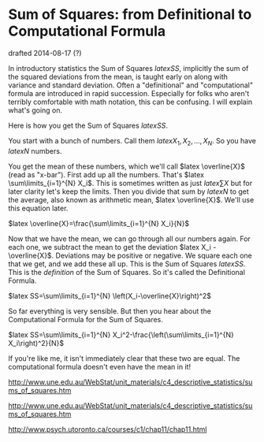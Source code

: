 # Sum of Squares: from Definitional to Computational Formula

drafted 2014-08-17 (?)

In introductory statistics the Sum of Squares $latex SS$, implicitly the sum of the squared deviations from the mean, is taught early on along with variance and standard deviation. Often a "definitional" and "computational" formula are introduced in rapid succession. Especially for folks who aren't terribly comfortable with math notation, this can be confusing. I will explain what's going on.

Here is how you get the Sum of Squares $latex SS$.

You start with a bunch of numbers. Call them $latex X_1, X_2, ..., X_N$. So you have $latex N$ numbers.

You get the mean of these numbers, which we'll call $latex \overline{X}$ (read as "x-bar"). First add up all the numbers. That's $latex \sum\limits_{i=1}^{N} X_i$. This is sometimes written as just $latex \sum X$ but for later clarity let's keep the limits. Then you divide that sum by $latex N$ to get the average, also known as arithmetic mean, $latex \overline{X}$. We'll use this equation later.

$latex \overline{X}=\frac{\sum\limits_{i=1}^{N} X_i}{N}$

Now that we have the mean, we can go through all our numbers again. For each one, we subtract the mean to get the deviation $latex X_i - \overline{X}$. Deviations may be positive or negative. We square each one that we get, and we add these all up. This is the Sum of Squares $latex SS$. This is the <em>definition</em> of the Sum of Squares. So it's called the Definitional Formula.

$latex SS=\sum\limits_{i=1}^{N} \left(X_i-\overline{X}\right)^2$

So far everything is very sensible. But then you hear about the Computational Formula for the Sum of Squares.

$latex SS=\sum\limits_{i=1}^{N} X_i^2-\frac{\left(\sum\limits_{i=1}^{N} X_i\right)^2}{N}$

If you're like me, it isn't immediately clear that these two are equal. The computational formula doesn't even have the mean in it!

http://www.une.edu.au/WebStat/unit_materials/c4_descriptive_statistics/sums_of_squares.htm

http://www.une.edu.au/WebStat/unit_materials/c4_descriptive_statistics/sums_of_squares.htm

http://www.psych.utoronto.ca/courses/c1/chap11/chap11.html
